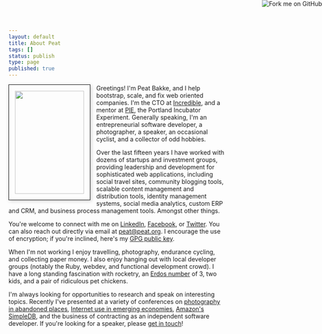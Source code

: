 ```yaml
---
layout: default
title: About Peat
tags: []
status: publish
type: page
published: true
---
```


<a href="https://github.com/peat"><img style="position: absolute; top: 0; right: 0; border: 0;" src="https://s3.amazonaws.com/github/ribbons/forkme_right_red_aa0000.png" alt="Fork me on GitHub"></a>

<a href="http://www.flickr.com/photos/mistermoss/1317603104/"><img class="u-photo" src="http://farm2.static.flickr.com/1284/1317603104_4cc900dcbf_m.jpg" width="161" height="240" align="left" style="padding: 1em; margin-right: 1em; margin-bottom: 1em; border: 1px solid #000; box-shadow: 2px 2px 8px #ccc;" /></a> Greetings!  I'm <span class="p-name">Peat Bakke</span>, and I help bootstrap, scale, and fix web oriented companies. I'm the <span class="p-job-title">CTO</span> at <a class="p-org" href="http://buildincredible.com/">Incredible</a>, and a mentor at <a href="http://piepdx.com/">PIE</a>, the Portland Incubator Experiment. Generally speaking, I'm an entrepreneurial software developer, a photographer, a speaker, an occasional cyclist, and a collector of odd hobbies.

Over the last fifteen years I have worked with dozens of startups and investment groups, providing leadership and development for sophisticated web applications, including social travel sites, community blogging tools, scalable content management and distribution tools, identity management systems, social media analytics, custom ERP and CRM, and business process management tools. Amongst other things.

You're welcome to connect with me on <a rel="me" href="http://www.linkedin.com/in/peatbakke" target="_blank">LinkedIn</a>, <a rel="me" href="http://www.facebook.com/peatbakke">Facebook</a>, or <a rel="me" href="http://twitter.com/peat">Twitter</a>. You can also reach out directly via email at <a class="u-email" href="mailto:peat@peat.org">peat@peat.org</a>. I encourage the use of encryption; if you're inclined, here's my <a class="u-key" href="/peat_bakke.asc">GPG public key</a>.

When I'm not working I enjoy travelling, photography, endurance cycling, and collecting paper money. I also enjoy hanging out with local developer groups (notably the Ruby, webdev, and functional development crowd). I have a long standing fascination with rocketry, an <a href="http://en.wikipedia.org/wiki/Erd%C5%91s_number">Erdos number</a> of 3, two kids, and a pair of ridiculous pet chickens.

I'm always looking for opportunities to research and speak on interesting topics. Recently I've presented at a variety of conferences on <a href="http://www.youtube.com/watch?v=PYECFQ7X4d0">photography in abandoned places</a>, <a href="http://www.slideshare.net/peatbakke/serving-the-next-billion">Internet use in emerging economies</a>, <a href="http://www.slideshare.net/peatbakke/simpledb-why-what-and-how">Amazon's SimpleDB</a>, and the business of contracting as an independent software developer. If you're looking for a speaker, please <a href="mailto:peat@peat.org?subject=Speaking">get in touch</a>!
